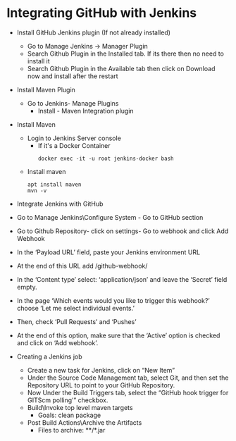 # Integrating GitHub with Jenkins
- Install GitHub Jenkins plugin (If not already installed)
  - Go to Manage Jenkins -> Manager Plugin
  - Search Github Plugin in the Installed tab. If its there then no need to install it
  - Search Github Plugin in the Available tab then click on Download now and install after the restart

- Install Maven Plugin
  - Go to Jenkins- Manage Plugins
      - Install - Maven Integration plugin

- Install Maven
  - Login to Jenkins Server console
    - If it's a Docker Container
      ```
      docker exec -it -u root jenkins-docker bash
      ```
  - Install maven
    ```
    apt install maven
    mvn -v
    ```
-  Integrate Jenkins with GitHub
  - Go to Manage Jenkins\Configure System - Go to GitHub section
  - Go to Github Repository- click on settings- Go to webhook and click Add Webhook
  - In the ‘Payload URL’ field, paste your Jenkins environment URL
  - At the end of this URL add /github-webhook/
  - In the ‘Content type’ select: ‘application/json’ and leave the ‘Secret’ field empty.
  - In the page ‘Which events would you like to trigger this webhook?’ choose ‘Let me select individual events.’
  - Then, check ‘Pull Requests’ and ‘Pushes’
  - At the end of this option, make sure that the ‘Active’ option is checked and click on ‘Add webhook’.

- Creating a Jenkins job
  - Create a new task for Jenkins, click on “New Item”
  - Under the Source Code Management tab, select Git, and then set the Repository URL to point to your GitHub Repository.
  - Now Under the Build Triggers tab, select the “GitHub hook trigger for GITScm polling’” checkbox.
  - Build\Invoke top level maven targets
    - Goals: clean package
  - Post Build Actions\Archive the Artifacts
    - Files to archive: **/*.jar
